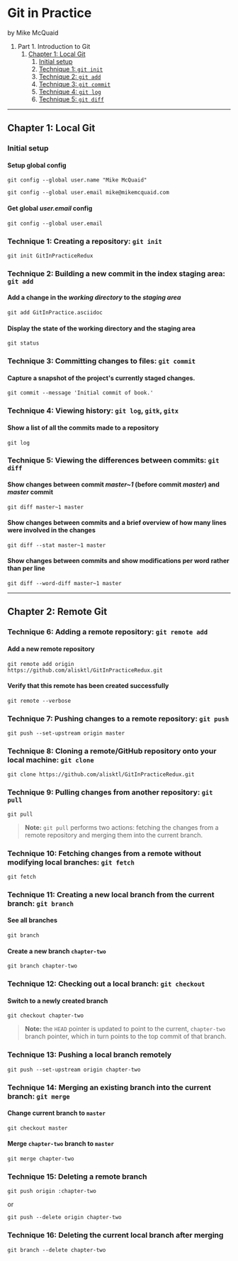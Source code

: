 # Git in Practice
by Mike McQuaid

1. Part 1. Introduction to Git
    1. [Chapter 1: Local Git](#chapter-1-local-git)
        1. [Initial setup](#initial-setup)
        2. [Technique 1: `git init`](#technique-1-creating-a-repository-git-init)
        3. [Technique 2: `git add`](#technique-2-building-a-new-commit-in-the-index-staging-area-git-add)
        4. [Technique 3: `git commit`](#technique-3-committing-changes-to-files-git-commit)
        5. [Technique 4: `git log`](#technique-4-viewing-history-git-log-gitk-gitx)
        6. [Technique 5: `git diff`](#technique-5-viewing-the-differences-between-commits-git-diff)

---

## Chapter 1: Local Git
### Initial setup
#### Setup global config
```
git config --global user.name "Mike McQuaid"

git config --global user.email mike@mikemcquaid.com
```

#### Get global *user.email* config
```
git config --global user.email
```

### Technique 1: Creating a repository: `git init`
```
git init GitInPracticeRedux
```

### Technique 2: Building a new commit in the index staging area: `git add`
#### Add a change in the *working directory* to the *staging area*
```
git add GitInPractice.asciidoc
```

#### Display the state of the working directory and the staging area
```
git status
```

### Technique 3: Committing changes to files: `git commit`
#### Capture a snapshot of the project's currently staged changes.
```
git commit --message 'Initial commit of book.'
```

### Technique 4: Viewing history: `git log`, `gitk`, `gitx`
#### Show a list of all the commits made to a repository
```
git log
```

### Technique 5: Viewing the differences between commits: `git diff`
#### Show changes between commit *master~1* (before commit *master*) and *master* commit
```
git diff master~1 master
```

#### Show changes between commits and a brief overview of how many lines were involved in the changes
```
git diff --stat master~1 master
```

#### Show changes between commits and show modifications per word rather than per line
```
git diff --word-diff master~1 master
```

---

## Chapter 2: Remote Git
### Technique 6: Adding a remote repository: `git remote add`
#### Add a new remote repository
```
git remote add origin https://github.com/alisktl/GitInPracticeRedux.git
```

#### Verify that this remote has been created successfully
```
git remote --verbose
```

### Technique 7: Pushing changes to a remote repository: `git push`
```
git push --set-upstream origin master
```

### Technique 8: Cloning a remote/GitHub repository onto your local machine: `git clone`
```
git clone https://github.com/alisktl/GitInPracticeRedux.git
```

### Technique 9: Pulling changes from another repository: `git pull`
```
git pull
```
> **Note:** `git pull` performs two actions: fetching the changes from a remote repository and merging them into the current branch.

### Technique 10: Fetching changes from a remote without modifying local branches: `git fetch`
```
git fetch
```

### Technique 11: Creating a new local branch from the current branch: `git branch`
#### See all branches
```
git branch
```

#### Create a new branch `chapter-two`
```
git branch chapter-two
```

### Technique 12: Checking out a local branch: `git checkout`
#### Switch to a newly created branch
```
git checkout chapter-two
```
> **Note:** the `HEAD` pointer is updated to point to the current, `chapter-two` branch pointer, which in turn points to the top commit of that branch.

### Technique 13: Pushing a local branch remotely
```
git push --set-upstream origin chapter-two
```

### Technique 14: Merging an existing branch into the current branch: `git merge`
#### Change current branch to `master`
```
git checkout master
```

#### Merge `chapter-two` branch to `master`
```
git merge chapter-two
```

### Technique 15: Deleting a remote branch
```
git push origin :chapter-two
```
or
```
git push --delete origin chapter-two
```

### Technique 16: Deleting the current local branch after merging
```
git branch --delete chapter-two
```
